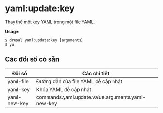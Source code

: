 # yaml:update:key
Thay thế một key YAML trong một file YAML.

**Usage:**
```
$ drupal yaml:update:key [arguments] 
$ yu  
```

## Các đối số có sẵn
Đối số | Các chi tiết
---------|-------------
yaml-file | Đường dẫn của file YAML để cập nhật
yaml-key | Khóa YAML để cập nhật
yaml-new-key | commands.yaml.update.value.arguments.yaml-new-key

